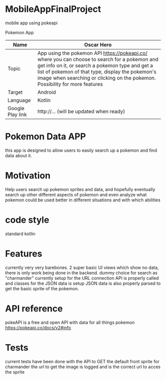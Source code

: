 # MobileAppFinalProject
mobile app using pokeapi

Pokemon App

|Name             |Oscar Hero|
|------------------|--------------|
| Topic            | App using the pokemon API https://pokeapi.co/ where you can choose to search for a pokemon and get info on it, or search a pokemon type and get a list of pokemon of that type, display the pokemon's image when searching or clicking on the pokemon. Possibility for more features|
| Target           | Android |
| Language         | Kotlin|
| Google Play link | http://… (will be updated when ready)|

# Pokemon Data APP

this app is designed to allow users to easily search up a pokemon and find data about it.

# Motivation

Help users search up pokemon sprites and data, and hopefully eventually search up other different aspects of pokemon and 
even analyze what pokemon could be used better in different situations and with which abilities

# code style

standard kotlin

# Features

currently very very barebones.
2 super basic UI views which show no data, there is only work being done in the backend.
dummy choice for search as "charmander" currently setup for the URL connection
API is properly called and classes for the JSON data is setup
JSON data is also properly parsed to get the basic sprite of the pokemon.

# API reference

pokeAPI is a free and open API with data for all things pokemon
https://pokeapi.co/docs/v2#info

# Tests

current tests have been done with the API to GET the default front sprite for charmander
the url to get the image is logged and is the correct url to acces the sprite



